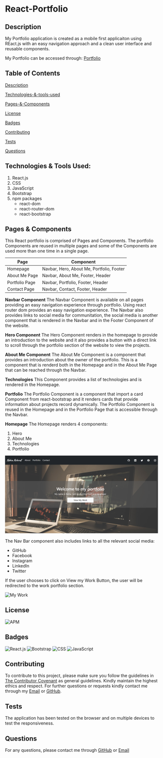 # React-Portfolio
## Description
My Portfolio application is created as a mobile first applicaiton using REact.js with an easy navigation approach and a clean user interface and reusable components.

My Portfolio can be accessed through: [Portfolio](https://nohaashraf85.github.io/React-Portfolio/)

## Table of Contents

[Description](#description)

[Technologies-&-tools-used](#technologies-&-Tools-Used)

[Pages-&-Components](#pages-&-Components)

[License](#license)

[Badges](#badges)

[Contributing](#contributing)

[Tests](#tests)

[Questions](#questions)

## Technologies & Tools Used:
1. React.js
2. CSS
3. JavaScript
4. Bootstrap
5. npm packages
    * react-dom
    * react-router-dom
    * react-bootstrap

## Pages & Components
This React portfolio is comprised of Pages and Components. The portfolio Components are reused in multiple pages and some of the Components are used more than one time in a single page.

Page | Component
------------ | -------------
Homepage | Navbar, Hero, About Me, Portfolio, Footer
About Me Page | Navbar, About Me, Footer, Header
Portfolio Page | Navbar, Portfolio, Footer, Header
Contact Page | Navbar, Contact, Footer, Header

**Navbar Component**
The Navbar Component is available on all pages providing an easy navigation experience through portfolio. Using react router dom provides an easy navigation experience. The Navbar also provides links to social media for communitation, the social media is another component that is rendered in the Navbar and in the Footer Component of the website.

**Hero Component**
The Hero Component renders in the homepage to provide an introduction to the website and it also provides a button with a direct link to scroll through the portfolio section of the website to view the projects.

**About Me Component**
The About Me Component is a component that provides an introduction about the owner of the portfolio. This is a component that is renderd both in the Homepage and in the About Me Page that can be reached through the Navbar.

**Technologies**
This Component provides a list of technologies and is rendered in the Homepage.

**Portfolio**
The Portfolio Component is a component that import a card Component from react-bootstrap and it renders cards that provide information about projects record dynamically. The Portfolio Component is reused in the Homepage and in the Portfolio Page that is accessible through the Navbar. 

**Homepage**
The Homepage renders 4 components:
1. Hero
2. About Me
3. Technologies
4. Portfolio

![Homepage](https://github.com/NohaAshraf85/React-Portfolio/blob/main/public/assets/readme/homepage.png?raw=true)

The Nav Bar component also includes links to all the relevant social media:
* GitHub
* Facebook
* Instagram
* LinkedIn
* Twitter

If the user chooses to click on View my Work Button, the user will be redirected to the work portfolio section.

![My Work](./assets/images/projects.png)


## License
![APM](https://img.shields.io/apm/l/README)

## Badges

![React.js](https://img.shields.io/badge/React.js-blue)
![Bootstrap](https://img.shields.io/badge/Bootstrap-blue)
![CSS](https://img.shields.io/badge/CSS-blue)
![JavaScript](https://img.shields.io/badge/JavaScript-blue)

## Contributing 

To contribute to this project, please make sure you follow the guidelines in [The Contributor Covenant](https://www.contributor-covenant.org/) as general guidelines.
Kindly maintain the highest ethics and respect. For further questions or requests kindly contact me through my [Email](mailto:noha_ashraf85@hotmail.com) or [GitHub](https://github.com/NohaAshraf85).

## Tests
The application has been tested on the browser and on multiple devices to test the responsiveness.

## Questions
For any questions, please contact me through [GitHub](https://github.com/NohaAshraf85) 
or [Email](mailto:noha_ashraf85@hotmail.com)
